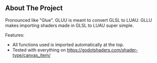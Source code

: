 ## About The Project
Pronounced like "Glue". GLUU is meant to convert GLSL to LUAU. GLLU makes importing shaders made in GLSL to LUAU super simple.

Features: 
  * All functions used is imported automatically at the top.
  * Tested with everything on https://godotshaders.com/shader-type/canvas_item/
